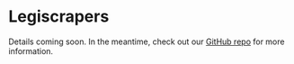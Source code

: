 
# Legiscrapers

Details coming soon. In the meantime, check out our [GitHub repo](https://github.com/democrobot/legiscrapers)
for more information.
